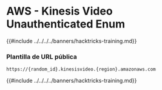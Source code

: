 # AWS - Kinesis Video Unauthenticated Enum

{{#include ../../../../banners/hacktricks-training.md}}

### Plantilla de URL pública
```
https://{random_id}.kinesisvideo.{region}.amazonaws.com
```
{{#include ../../../../banners/hacktricks-training.md}}
